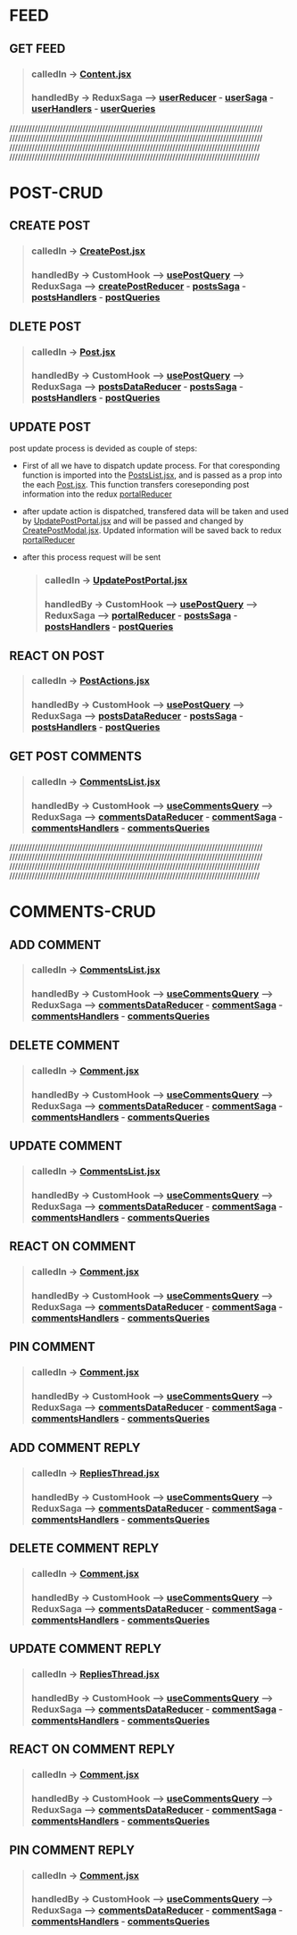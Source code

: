 # FEED

## GET FEED

> ### calledIn -> [Content.jsx](./src/components/Feed/Content.jsx)
>
> ### handledBy -> ReduxSaga --> [userReducer](./src/store/reducers/userReducer.js) - [userSaga](./src/store/saga/sagas/userSaga.js) - [userHandlers](./src/store/saga/handlers/userHandlers.js) - [userQueries](./src/store/saga/api/userQueries.js)

//////////////////////////////////////////////////////////////////////////////////////////
//////////////////////////////////////////////////////////////////////////////////////////
/////////////////////////////////////////////////////////////////////////////////////////
/////////////////////////////////////////////////////////////////////////////////////////

# POST-CRUD

## CREATE POST

> ### calledIn -> [CreatePost.jsx](./src/components/Layouts/CreatePost/CreatePost.jsx)
>
> ### handledBy -> CustomHook --> [usePostQuery](./src/hooks/queries/usePostQuery.js) --> ReduxSaga --> [createPostReducer](./src/store/reducers/createPostReducer.js) - [postsSaga](./src/store/saga/sagas/postsSaga.js) - [postsHandlers](./src/store/saga/handlers/postsHandlers.js) - [postQueries](./src/store/saga/api/postQueries.js)

## DLETE POST

> ### calledIn -> [Post.jsx](./src/components/Layouts/Post/Post.jsx)
>
> ### handledBy -> CustomHook --> [usePostQuery](./src/hooks/queries/usePostQuery.js) --> ReduxSaga --> [postsDataReducer](./src/store/reducers/postsDataReducer.js) - [postsSaga](./src/store/saga/sagas/postsSaga.js) - [postsHandlers](./src/store/saga/handlers/postsHandlers.js) - [postQueries](./src/store/saga/api/postQueries.js)

## UPDATE POST

post update process is devided as couple of steps:

- First of all we have to dispatch update process. For that coresponding function is imported into the [PostsList.jsx](./src/components/PostsPage/components/Content/PostsList.jsx), and is passed as a prop into the each [Post.jsx](./src/components/Layouts/Post/Post.jsx). This function transfers coreseponding post information into the redux [portalReducer](./src/store/reducers/portalReducer.js)

- after update action is dispatched, transfered data will be taken and used by [UpdatePostPortal.jsx](./src/components/Portal/UpdatePostPortal.jsx) and will be passed and changed by [CreatePostModal.jsx](./src/components/Layouts/CreatePost/CreatePostModal.jsx). Updated information will be saved back to redux [portalReducer](./src/store/reducers/portalReducer.js)
- after this process request will be sent
  > ### calledIn -> [UpdatePostPortal.jsx](./src/components/Portal/UpdatePostPortal.jsx)
  >
  > ### handledBy -> CustomHook --> [usePostQuery](./src/hooks/queries/usePostQuery.js) --> ReduxSaga --> [portalReducer](./src/store/reducers/portalReducer.js) - [postsSaga](./src/store/saga/sagas/postsSaga.js) - [postsHandlers](./src/store/saga/handlers/postsHandlers.js) - [postQueries](./src/store/saga/api/postQueries.js)

## REACT ON POST

> ### calledIn -> [PostActions.jsx](./src/components/Layouts/PostActions/PostActions.jsx)
>
> ### handledBy -> CustomHook --> [usePostQuery](./src/hooks/queries/usePostQuery.js) --> ReduxSaga --> [postsDataReducer](./src/store/reducers/postsDataReducer.js) - [postsSaga](./src/store/saga/sagas/postsSaga.js) - [postsHandlers](./src/store/saga/handlers/postsHandlers.js) - [postQueries](./src/store/saga/api/postQueries.js)

## GET POST COMMENTS

> ### calledIn -> [CommentsList.jsx](./src/components/Layouts/Comments/CommentsList.jsx)
>
> ### handledBy -> CustomHook --> [useCommentsQuery](./src/hooks/queries/useCommentsQuery.js) --> ReduxSaga --> [commentsDataReducer](./src/store/reducers/commentsDataReducer.js) - [commentSaga](./src/store/saga/sagas/commentSaga.js) - [commentsHandlers](./src/store/saga/handlers/commentsHandlers.js) - [commentsQueries](./src/store/saga/api/commentsQueries.js)

//////////////////////////////////////////////////////////////////////////////////////////
//////////////////////////////////////////////////////////////////////////////////////////
/////////////////////////////////////////////////////////////////////////////////////////
/////////////////////////////////////////////////////////////////////////////////////////

# COMMENTS-CRUD

## ADD COMMENT

> ### calledIn -> [CommentsList.jsx](./src/components/Layouts/Comments/CommentsList.jsx)
>
> ### handledBy -> CustomHook --> [useCommentsQuery](./src/hooks/queries/useCommentsQuery.js) --> ReduxSaga --> [commentsDataReducer](./src/store/reducers/commentsDataReducer.js) - [commentSaga](./src/store/saga/sagas/commentSaga.js) - [commentsHandlers](./src/store/saga/handlers/commentsHandlers.js) - [commentsQueries](./src/store/saga/api/commentsQueries.js)

## DELETE COMMENT

> ### calledIn -> [Comment.jsx](./src/components/Layouts/Comments/components/Comment.jsx)
>
> ### handledBy -> CustomHook --> [useCommentsQuery](./src/hooks/queries/useCommentsQuery.js) --> ReduxSaga --> [commentsDataReducer](./src/store/reducers/commentsDataReducer.js) - [commentSaga](./src/store/saga/sagas/commentSaga.js) - [commentsHandlers](./src/store/saga/handlers/commentsHandlers.js) - [commentsQueries](./src/store/saga/api/commentsQueries.js)

## UPDATE COMMENT

> ### calledIn -> [CommentsList.jsx](./src/components/Layouts/Comments/CommentsList.jsx)
>
> ### handledBy -> CustomHook --> [useCommentsQuery](./src/hooks/queries/useCommentsQuery.js) --> ReduxSaga --> [commentsDataReducer](./src/store/reducers/commentsDataReducer.js) - [commentSaga](./src/store/saga/sagas/commentSaga.js) - [commentsHandlers](./src/store/saga/handlers/commentsHandlers.js) - [commentsQueries](./src/store/saga/api/commentsQueries.js)

## REACT ON COMMENT

> ### calledIn -> [Comment.jsx](./src/components/Layouts/Comments/components/Comment.jsx)
>
> ### handledBy -> CustomHook --> [useCommentsQuery](./src/hooks/queries/useCommentsQuery.js) --> ReduxSaga --> [commentsDataReducer](./src/store/reducers/commentsDataReducer.js) - [commentSaga](./src/store/saga/sagas/commentSaga.js) - [commentsHandlers](./src/store/saga/handlers/commentsHandlers.js) - [commentsQueries](./src/store/saga/api/commentsQueries.js)

## PIN COMMENT

> ### calledIn -> [Comment.jsx](./src/components/Layouts/Comments/components/Comment.jsx)
>
> ### handledBy -> CustomHook --> [useCommentsQuery](./src/hooks/queries/useCommentsQuery.js) --> ReduxSaga --> [commentsDataReducer](./src/store/reducers/commentsDataReducer.js) - [commentSaga](./src/store/saga/sagas/commentSaga.js) - [commentsHandlers](./src/store/saga/handlers/commentsHandlers.js) - [commentsQueries](./src/store/saga/api/commentsQueries.js)

## ADD COMMENT REPLY

> ### calledIn -> [RepliesThread.jsx](./src/components/Layouts/Comments/components/RepliesThread.jsx)
>
> ### handledBy -> CustomHook --> [useCommentsQuery](./src/hooks/queries/useCommentsQuery.js) --> ReduxSaga --> [commentsDataReducer](./src/store/reducers/commentsDataReducer.js) - [commentSaga](./src/store/saga/sagas/commentSaga.js) - [commentsHandlers](./src/store/saga/handlers/commentsHandlers.js) - [commentsQueries](./src/store/saga/api/commentsQueries.js)

## DELETE COMMENT REPLY

> ### calledIn -> [Comment.jsx](./src/components/Layouts/Comments/components/Comment.jsx)
>
> ### handledBy -> CustomHook --> [useCommentsQuery](./src/hooks/queries/useCommentsQuery.js) --> ReduxSaga --> [commentsDataReducer](./src/store/reducers/commentsDataReducer.js) - [commentSaga](./src/store/saga/sagas/commentSaga.js) - [commentsHandlers](./src/store/saga/handlers/commentsHandlers.js) - [commentsQueries](./src/store/saga/api/commentsQueries.js)

## UPDATE COMMENT REPLY

> ### calledIn -> [RepliesThread.jsx](./src/components/Layouts/Comments/components/RepliesThread.jsx)
>
> ### handledBy -> CustomHook --> [useCommentsQuery](./src/hooks/queries/useCommentsQuery.js) --> ReduxSaga --> [commentsDataReducer](./src/store/reducers/commentsDataReducer.js) - [commentSaga](./src/store/saga/sagas/commentSaga.js) - [commentsHandlers](./src/store/saga/handlers/commentsHandlers.js) - [commentsQueries](./src/store/saga/api/commentsQueries.js)

## REACT ON COMMENT REPLY

> ### calledIn -> [Comment.jsx](./src/components/Layouts/Comments/components/Comment.jsx)
>
> ### handledBy -> CustomHook --> [useCommentsQuery](./src/hooks/queries/useCommentsQuery.js) --> ReduxSaga --> [commentsDataReducer](./src/store/reducers/commentsDataReducer.js) - [commentSaga](./src/store/saga/sagas/commentSaga.js) - [commentsHandlers](./src/store/saga/handlers/commentsHandlers.js) - [commentsQueries](./src/store/saga/api/commentsQueries.js)

## PIN COMMENT REPLY

> ### calledIn -> [Comment.jsx](./src/components/Layouts/Comments/components/Comment.jsx)
>
> ### handledBy -> CustomHook --> [useCommentsQuery](./src/hooks/queries/useCommentsQuery.js) --> ReduxSaga --> [commentsDataReducer](./src/store/reducers/commentsDataReducer.js) - [commentSaga](./src/store/saga/sagas/commentSaga.js) - [commentsHandlers](./src/store/saga/handlers/commentsHandlers.js) - [commentsQueries](./src/store/saga/api/commentsQueries.js)
